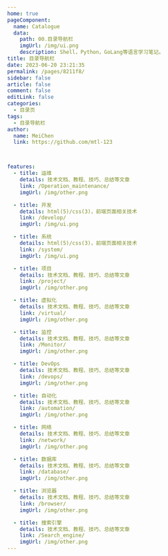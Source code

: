 ```yaml
---
home: true
pageComponent:
  name: Catalogue
  data:
    path: 00.目录导航栏
    imgUrl: /img/ui.png
    description: Shell，Python，GoLang等语言学习笔记。
title: 目录导航栏
date: 2023-06-20 23:21:35
permalink: /pages/8211f8/
sidebar: false
article: false
comment: false
editLink: false
categories:
  - 目录页
tags:
  - 目录导航栏
author: 
  name: MeiChen
  link: https://github.com/mtl-123



features: 
  - title: 运维
    details: 技术文档、教程、技巧、总结等文章
    link: /Operation_maintenance/
    imgUrl: /img/other.png

  - title: 开发
    details: html(5)/css(3)，前端页面相关技术
    link: /develop/
    imgUrl: /img/ui.png

  - title: 系统
    details: html(5)/css(3)，前端页面相关技术
    link: /system/
    imgUrl: /img/ui.png

  - title: 项目
    details: 技术文档、教程、技巧、总结等文章
    link: /project/
    imgUrl: /img/other.png

  - title: 虚拟化
    details: 技术文档、教程、技巧、总结等文章
    link: /virtual/
    imgUrl: /img/other.png

  - title: 监控
    details: 技术文档、教程、技巧、总结等文章
    link: /Monitor/
    imgUrl: /img/other.png

  - title: DevOps
    details: 技术文档、教程、技巧、总结等文章
    link: /devops/
    imgUrl: /img/other.png

  - title: 自动化
    details: 技术文档、教程、技巧、总结等文章
    link: /automation/
    imgUrl: /img/other.png

  - title: 网络
    details: 技术文档、教程、技巧、总结等文章
    link: /network/
    imgUrl: /img/other.png

  - title: 数据库
    details: 技术文档、教程、技巧、总结等文章
    link: /database/
    imgUrl: /img/other.png

  - title: 浏览器
    details: 技术文档、教程、技巧、总结等文章
    link: /browser/
    imgUrl: /img/other.png

  - title: 搜索引擎
    details: 技术文档、教程、技巧、总结等文章
    link: /Search_engine/
    imgUrl: /img/other.png
---
```

